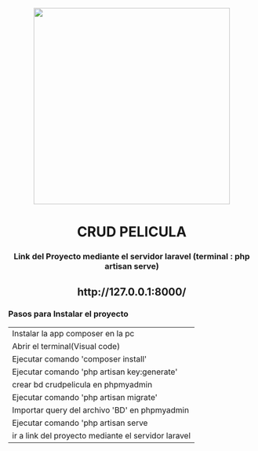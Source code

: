 <p align="center"><a href="https://laravel.com" target="_blank"><img src="https://raw.githubusercontent.com/laravel/art/master/logo-lockup/5%20SVG/2%20CMYK/1%20Full%20Color/laravel-logolockup-cmyk-red.svg" width="400"></a></p>

<H1 align=center>CRUD PELICULA</H1>
<h3 align=center >Link del Proyecto mediante el servidor laravel (terminal : php artisan serve)</h3>
<h2 align=center>http://127.0.0.1:8000/</h2>

<h3> Pasos para Instalar el proyecto</h3>

<table>
       <tr>
    <td>Instalar la app composer en la pc</td>
  </tr>
   <tr>
    <td>Abrir el terminal(Visual code)</td>
  </tr>
  <tr>
    <td>Ejecutar comando 'composer install'</td>
  </tr>
  <tr>
    <td>Ejecutar comando 'php artisan key:generate'</td>
  </tr>
      <tr>
    <td>crear bd crudpelicula en phpmyadmin </td>
  </tr>
          <tr>
    <td>Ejecutar comando 'php artisan migrate'</td>
  </tr>
              <tr>
    <td>Importar query del archivo 'BD' en phpmyadmin</td>
  </tr>
                  <tr>
    <td>Ejecutar comando 'php artisan serve</td>
  </tr>
                  <tr>
                      <td>ir a link del proyecto mediante el servidor laravel</td>
                        </tr>
</table>
